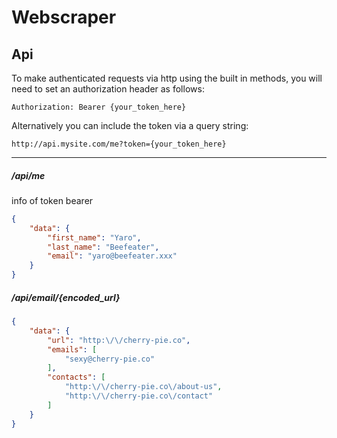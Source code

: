 # Webscraper

## Api
To make authenticated requests via http using the built in methods, you will need to set an authorization header as follows:

``` Authorization: Bearer {your_token_here} ```

Alternatively you can include the token via a query string:

``` http://api.mysite.com/me?token={your_token_here} ```

---
##### /api/me
info of token bearer
```json
{
	"data": {
		"first_name": "Yaro",
		"last_name": "Beefeater",
		"email": "yaro@beefeater.xxx"
	}
}
```

##### /api/email/{encoded_url}
```json
{
	"data": {
		"url": "http:\/\/cherry-pie.co",
		"emails": [
			"sexy@cherry-pie.co"
		],
		"contacts": [
			"http:\/\/cherry-pie.co\/about-us",
			"http:\/\/cherry-pie.co\/contact"
		]
	}
}
```
